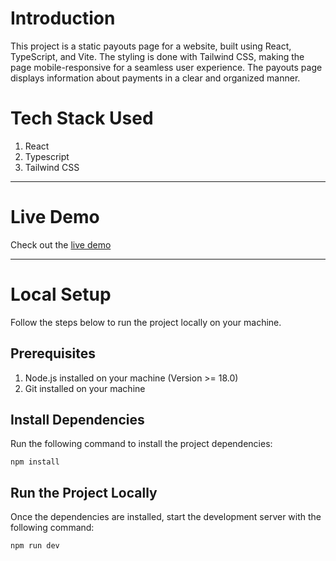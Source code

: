# Introduction

This project is a static payouts page for a website, built using React, TypeScript, and Vite. The styling is done with Tailwind CSS, making the page mobile-responsive for a seamless user experience. The payouts page displays information about payments in a clear and organized manner.

# Tech Stack Used

1. React
2. Typescript
3. Tailwind CSS

---

# Live Demo

Check out the [live demo](https://659d6eff927e3518977ba20d--superb-buttercream-25eef6.netlify.app/)

---

# Local Setup

Follow the steps below to run the project locally on your machine.

## Prerequisites

1. Node.js installed on your machine (Version >= 18.0)
2. Git installed on your machine

## Install Dependencies

Run the following command to install the project dependencies:

```
npm install
```

## Run the Project Locally

Once the dependencies are installed, start the development server with the following command:

```
npm run dev
```
